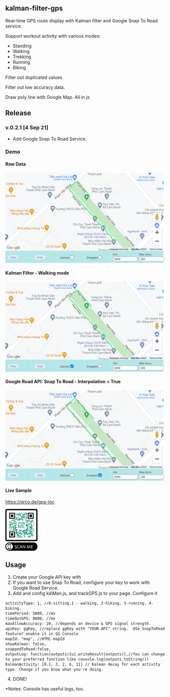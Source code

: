 ## kalman-filter-gps

Real-time GPS route display with Kalman filter and Google Snap To Road service.

Support workout activity with various modes:
- Standing
- Walking
- Trekking
- Running
- Biking

Filter out duplicated values.

Filter out low accuracy data. 

Draw poly line with Google Map. All in js

## Release
### v.0.2.1 [4 Sep 21]
- Add Google Snap To Road Service.

### Demo
#### Raw Data
<img src="./images/RawData.jpg" alt="Raw Data" class="inline"/>

#### Kalman Filter - Walking mode
<img src="./images/KalmanFilter.jpg" alt="Kalman Filter" class="inline"/>

#### Google Road API: Snap To Road - Interpolation = True
<img src="./images/GoogleSnapToRoad.jpg" alt="Kalman Filter" class="inline"/>

#### Live Sample
<https://qrco.de/gps-loc>

<img src="./images/gps-km-qr.png" style="width:20%" alt="QR code" class="inline"/>


## Usage
1. Create your Google API key with
2. If you want to use Snap To Road, configure your key to work with Google Road Service. 
3. Add and config kalMan.js, and trackGPS.js to your page. Configure it
```
activityType: 1, //0-sitting,1 - walking, 2-hiking, 3-running, 4- biking, 
timePeriod: 5000, //ms
timeOutGPS: 8000, //ms
maxAllowAccuracy: 20, //depends on device & GPS signal strength.
apiKey: ggKey, //replace ggKey with "YOUR-API" string.  USe SnapToRoad feature? enable it in GG Console
mapId: "map", //HTML mapId
showKalman: false,
snappedToRoad:false,
outputLog: function(outputs){ui.writeResult(outputs)},//You can change to your preferred function like console.log(outputs.toString())
KalmanActivity: [0.1, 3, 2, 6, 11] // Kalman decay for each activity type. Change if you know what you're doing.
```
4. DONE!

*Notes: Console has useful logs, too.
<div>
<script async src="https://www.googletagmanager.com/gtag/js?id=G-WKJ3KCZFJV"></script>
<script>
  window.dataLayer = window.dataLayer || [];
  function gtag(){dataLayer.push(arguments);}
  gtag('js', new Date());

  gtag('config', 'G-WKJ3KCZFJV');
</script>
</div>